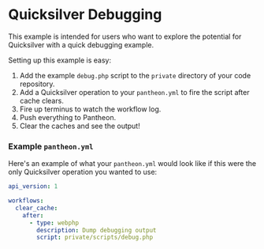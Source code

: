 # Quicksilver Debugging #

This example is intended for users who want to explore the potential for Quicksilver with a quick debugging example. 

Setting up this example is easy:

1. Add the example `debug.php` script to the `private` directory of your code repository.
3. Add a Quicksilver operation to your `pantheon.yml` to fire the script after cache clears.
4. Fire up terminus to watch the workflow log.
5. Push everything to Pantheon.
6. Clear the caches and see the output!

### Example `pantheon.yml` ###

Here's an example of what your `pantheon.yml` would look like if this were the only Quicksilver operation you wanted to use:

```yaml
api_version: 1

workflows:
  clear_cache:
    after:
      - type: webphp
        description: Dump debugging output
        script: private/scripts/debug.php
```
